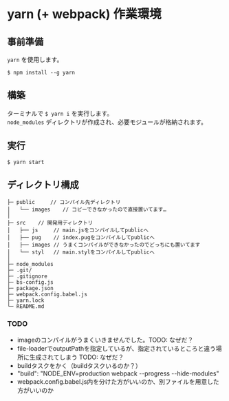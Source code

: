 # yarn (+ webpack) 作業環境

## 事前準備

`yarn` を使用します。
```
$ npm install --g yarn

```

## 構築

ターミナルで `$ yarn i` を実行します。  
`node_modules` ディレクトリが作成され、必要モジュールが格納されます。

## 実行

```
$ yarn start
```

## ディレクトリ構成

```
├─ public	  // コンパイル先ディレクトリ
│   └── images    // コピーできなかったので直接置いてます…
│
├─ src    // 開発用ディレクトリ
│   ├── js     // main.jsをコンパイルしてpublicへ
│   ├── pug    // index.pugをコンパイルしてpublicへ
│   ├── images // うまくコンパイルができなかったのでどっちにも置いてます
│   └── styl   // main.stylをコンパイルしてpublicへ
│
├─ node_modules
├─ .git/
├─ .gitignore
├─ bs-config.js
├─ package.json
├─ webpack.config.babel.js
├─ yarn.lock
└─ README.md
```

### TODO
 * imageのコンパイルがうまくいきませんでした。TODO: なぜだ？
 * file-loaderでoutputPathを指定しているが、指定されているところと違う場所に生成されてしまう TODO: なぜだ？
 *  buildタスクをかく（buildタスクいるのか？）  
   * "build": "NODE_ENV=production webpack --progress --hide-modules"
   * webpack.config.babel.js内を分けた方がいいのか、別ファイルを用意した方がいいのか
